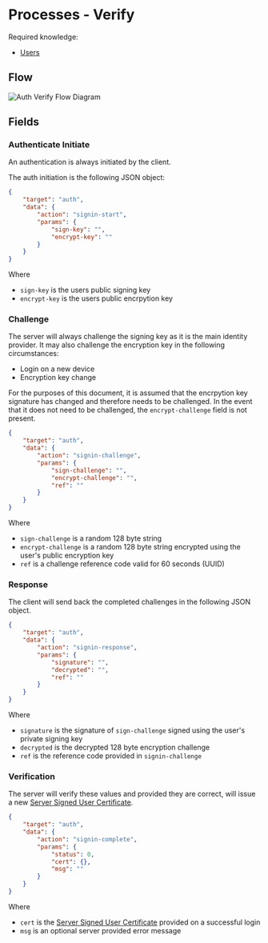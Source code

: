 # Processes - Verify

Required knowledge: 
- [Users](/api/markdown/definitions/User.md)

## Flow

![Auth Verify Flow Diagram](/api/diagrams/flows/ws/auth/verify.png)

## Fields

### Authenticate Initiate

An authentication is always initiated by the client.

The auth initiation is the following JSON object:

```json
{
    "target": "auth",
    "data": {
        "action": "signin-start",
        "params": {
            "sign-key": "",
            "encrypt-key": ""
        }
    }
}
```

Where
- `sign-key` is the users public signing key
- `encrypt-key` is the users public encrpytion key

### Challenge

The server will always challenge the signing key as it is the main identity provider. It may also challenge the encryption key in the following circumstances:
- Login on a new device
- Encryption key change

For the purposes of this document, it is assumed that the encrpytion key signature has changed and therefore needs to be challenged. In the event that it does not need to be challenged, the `encrypt-challenge` field is not present.

```json
{
    "target": "auth",
    "data": {
        "action": "signin-challenge",
        "params": {
            "sign-challenge": "",
            "encrypt-challenge": "",
            "ref": ""
        } 
    }
}
```

Where
- `sign-challenge` is a random 128 byte string
- `encrypt-challenge` is a random 128 byte string encrypted using the user's public encryption key
- `ref` is a challenge reference code valid for 60 seconds (UUID)

### Response

The client will send back the completed challenges in the following JSON object.

```json
{
    "target": "auth",
    "data": {
        "action": "signin-response",
        "params": {
            "signature": "",
            "decrypted": "",
            "ref": ""
        }
    }
}
```

Where
- `signature` is the signature of `sign-challenge` signed using the user's private signing key
- `decrypted` is the decrypted 128 byte encryption challenge 
- `ref` is the reference code provided in `signin-challenge`

### Verification

The server will verify these values and provided they are correct, will issue a new [Server Signed User Certificate](/api/markdown/definitions/User.md#server-signed-user-certificate).

```json
{
    "target": "auth",
    "data": {
        "action": "signin-complete",
        "params": {
            "status": 0,
            "cert": {},
            "msg": ""
        }
    }
}
```

Where
- `cert` is the [Server Signed User Certificate](/api/markdown/definitions/User.md#server-signed-user-certificate) provided on a successful login
- `msg` is an optional server provided error message